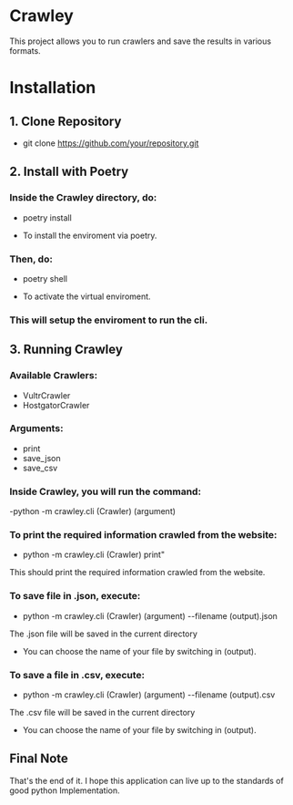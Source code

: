 # Crawley

This project allows you to run crawlers and save the results in various formats.

# Installation

## 1. Clone Repository

- git clone https://github.com/your/repository.git

## 2. Install with Poetry

### Inside the Crawley directory, do:

- poetry install

 * To install the enviroment via poetry.

### Then, do:
 
- poetry shell

 * To activate the virtual enviroment.

### This will setup the enviroment to run the cli.

## 3. Running Crawley

### Available Crawlers:

- VultrCrawler
- HostgatorCrawler
  
### Arguments:

- print
- save_json
- save_csv

### Inside Crawley, you will run the command:
 
 -python -m crawley.cli (Crawler) (argument) 
  

### To print the required information crawled from the website: 

- python -m crawley.cli (Crawler) print"

This should print the required information crawled from the website.

### To save file in .json, execute:

- python -m crawley.cli (Crawler) (argument) --filename (output).json

The .json file will be saved in the current directory

* You can choose the name of your file by switching in (output).

### To save a file in .csv, execute:

- python -m crawley.cli (Crawler) (argument) --filename (output).csv

The .csv file will be saved in the current directory

* You can choose the name of your file by switching in (output).

## Final Note

That's the end of it. I hope this application can live up to 
the standards of good python Implementation.


